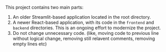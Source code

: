 This project contains two main parts:

1. An older Streamlit-based application located in the root directory.
2. A newer React-based application, with its code in the `frontend` and `backend` directories. This is an ongoing effort to modernize the project.
3. Do not change unnecessary code. (like, moving code to previous line without logical change, removing still relavent comments, removing empty lines etc)
